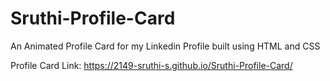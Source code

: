 # Sruthi-Profile-Card
An Animated Profile Card for my Linkedin Profile built using HTML and CSS

Profile Card Link: https://2149-sruthi-s.github.io/Sruthi-Profile-Card/
